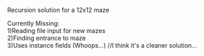 Recursion solution for a 12x12 maze

Currently Missing:<br />
1)Reading file input for new mazes<br />
2)Finding entrance to maze<br />
3)Uses instance fields (Whoops...) //I think it's a cleaner solution...<br />
